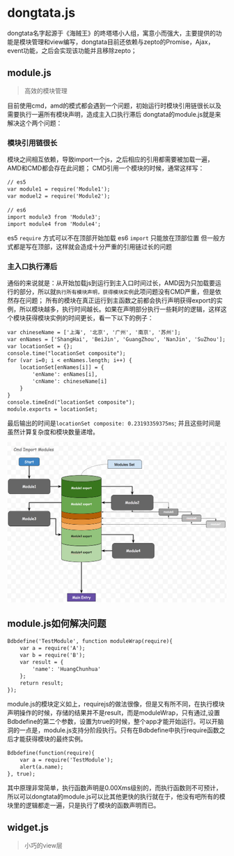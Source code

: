 # dongtata.js

dongtata名字起源于《海贼王》的咚塔塔小人组，寓意小而强大，主要提供的功能是模块管理和view编写，dongtata目前还依赖与zepto的Promise，Ajax，event功能，之后会实现该功能并且移除zepto；

## module.js
> 高效的模块管理

目前使用cmd，amd的模式都会遇到一个问题，初始运行时模块引用链很长以及需要执行一遍所有模块声明，造成主入口执行滞后
dongtata的module.js就是来解决这个两个问题：

### 模块引用链很长
模块之间相互依赖，导致import一个js，之后相应的引用都需要被加载一遍，AMD和CMD都会存在此问题；
CMD引用一个模块的时候，通常这样写：
```
// es5
var module1 = require('Module1');
var moduel2 = require('Module2');

// es6
import module3 from 'Module3';
import module4 from 'Module4';
```

es5 `require` 方式可以不在顶部开始加载
es6 `import` 只能放在顶部位置
但一般方式都是写在顶部，这样就会造成十分严重的引用链过长的问题


### 主入口执行滞后
通俗的来说就是：从开始加载js到运行到主入口时间过长，AMD因为只加载要运行的部分，所以就`执行所有模块声明，获得模块实例`此项问题没有CMD严重，但是依然存在问题；
所有的模块在真正运行到主函数之前都会执行声明获得export的实例，所以模块越多，执行时间越长。如果在声明部分执行一些耗时的逻辑，这样这个模块获得模块实例的时间更长，看一下以下的例子：
```
var chineseName = ['上海', '北京', '广州', '南京', '苏州'];
var enNames = ['ShangHai', 'BeiJin', 'GuangZhou', 'NanJin', 'SuZhou'];
var locationSet = {};
console.time("locationSet composite");
for (var i=0; i < enNames.length; i++) {
    locationSet[enNames[i]] = {
        'enName': enNames[i],
        'cnName': chineseName[i]
    }
}
console.timeEnd("locationSet composite");
module.exports = locationSet;
```
最后输出的时间是`locationSet composite: 0.23193359375ms`;
并且这些时间是虽然计算复杂度和模块数量递增。

<img src="./imgs/modules2.png"/>

## module.js如何解决问题
```
Bdbdefine('TestModule', function moduleWrap(require){
    var a = require('A');
    var b = require('B');
    var result = {
        'name': 'HuangChunhua'
    };
    return result;
});
```
module.js的模块定义如上，requirejs的做法很像，但是又有所不同，在执行模块声明操作的时候，存储的结果并不是result，而是moduleWrap，只有通过,设置Bdbdefine的第二个参数，设置为true的时候，整个app才能开始运行。可以开脑洞的一点是，module.js支持分阶段执行。只有在Bdbdefine中执行require函数之后才能获得模块的最终实例。
```
Bdbdefine(function(require){
    var a = require('TestModule');
    alert(a.name);
}, true);
```
其中原理非常简单，执行函数声明是0.00Xms级别的，而执行函数则不可预计，所以可以dongtata的module.js可以比其他更快的执行就在于，他没有吧所有的模块里的逻辑都走一遍，只是执行了模块的函数声明而已。




## widget.js
> 小巧的view层
